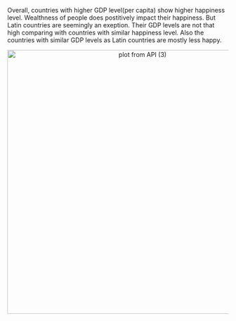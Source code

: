 Overall, countries with higher GDP level(per capita) show higher happiness level. Wealthness of people does postitively impact their happiness. 
But Latin countries are seemingly an exeption. Their GDP levels are not that high comparing with countries with similar happiness level. 
Also the countries with similar GDP levels as Latin countries are mostly less happy. 

<div>
    <a href="https://plot.ly/~wyr211/118/?share_key=lpb1fdT1PnYgcoWMglggkj" target="_blank" title="plot from API (3)" style="display: block; text-align: center;"><img src="https://plot.ly/~wyr211/118.png?share_key=lpb1fdT1PnYgcoWMglggkj" alt="plot from API (3)" style="max-width: 100%;width: 600px;"  width="100%" onerror="this.onerror=null;this.src='https://plot.ly/404.png';" /></a>
    
</div>




